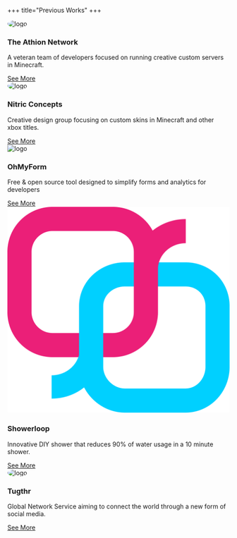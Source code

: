+++
title="Previous Works"
+++
<section class="portfolio">
    <div class="container">
        <div class="card">
            <div class="face face1">
                <div class="content">
                    <img src="https://yt3.ggpht.com/a/AATXAJyBMHdv2XRIfO6uOwHFm2WqsdnUF32S8nPtPQ=s100-c-k-c0xffffffff-no-rj-mo" alt="logo" style="border-radius: 50%;">
                    <h3>The Athion Network</h3>
                </div>
            </div>
            <div class="face face2">
                <div class="content">
                    <p>A veteran team of developers focused on running creative custom servers in Minecraft.</p>
                        <a href="https://www.athion.net/" target="_blank">See More</a>
                </div>
            </div>
        </div>
        <div class="card">
            <div class="face face1">
                <div class="content">
                    <img src="https://nitricconcepts.com/wp-content/uploads/2020/03/L2XJDcv__400x400-1-300x300.jpg" alt="logo" style="border-radius: 50%;">
                    <h3>Nitric Concepts</h3>
                </div>
            </div>
            <div class="face face2">
                <div class="content">
                    <p>Creative design group focusing on custom skins in Minecraft and other xbox titles.</p>
                        <a href="https://www.nitricconcepts.com/" target="_blank">See More</a>
                </div>
            </div>
        </div>
        <div class="card">
            <div class="face face1">
                <div class="content">
                    <img src="https://avatars3.githubusercontent.com/u/52511516?s=200&v=4" alt="logo">
                    <h3>OhMyForm</h3>
                </div>
            </div>
            <div class="face face2">
                <div class="content">
                    <p>Free & open source tool designed to simplify forms and analytics for developers</p>
                        <a href="https://www.ohmyform.com/" target="_blank">See More</a>
                </div>
            </div>
        </div>
        <div class="card">
            <div class="face face1">
                <div class="content">
                    <img src="/images/showerloopLogo.png" >
                    <h3>Showerloop</h3>
                </div>
            </div>
            <div class="face face2">
                <div class="content">
                    <p>Innovative DIY shower that reduces 90% of water usage in a 10 minute shower.</p>
                        <a href="http://www.showerloop.cc/" target="_blank">See More</a>
                </div>
            </div>
        </div>
        <div class="card">
            <div class="face face1">
                <div class="content">
                    <img src="https://www.tugthr.com/uploads/PCWv3elyk5_a.png" alt="logo" style="border-radius: 50%;">
                    <h3>Tugthr</h3>
                </div>
            </div>
            <div class="face face2">
                <div class="content">
                    <p>Global Network Service aiming to connect the world through a new form of social media.</p>
                        <a href="https://www.tugthr.com/" target="_blank">See More</a>
                </div>
            </div>
        </div>
    </div>    
</section>